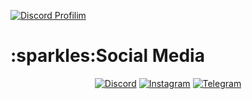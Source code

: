 [![Discord Profilim](https://lanyard.cnrad.dev/api/747991566085521428)](https://discord.com/users/747991566085521428)
<h1>:sparkles:Social Media</h1>
<div align="center">
<a href="](https://discord.com/users/747991566085521428)"target="blank_"><img alt="Discord"src="https://img.shields.io/badge/Discord-000?style=for-the-badge&logo=discord&logoColor=white"></a>
<a href="https://instagram.com/p8nic"target="blank_"><img alt="Instagram"src="https://img.shields.io/badge/Instagram-000?style=for-the-badge&logo=instagram&logoColor=purple"></a>
<a href="https://t.me/warexd"target="blank_"><img  alt="Telegram"src="https://img.shields.io/badge/Telegram-000?style=for-the-badge&logo=telegram&logoColor=blue"></a>
</div>
